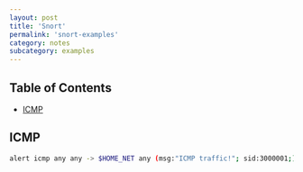 ```yaml
---
layout: post
title: 'Snort'
permalink: 'snort-examples'
category: notes
subcategory: examples
---
```


## Table of Contents
* [ICMP](#icmp)

## ICMP
```bash
alert icmp any any -> $HOME_NET any (msg:"ICMP traffic!"; sid:3000001;)
```
